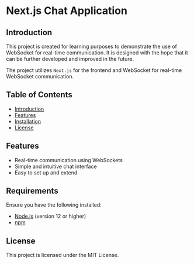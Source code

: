 # Next.js Chat Application

## Introduction

This project is created for learning purposes to demonstrate the use of WebSocket for real-time communication. It is designed with the hope that it can be further developed and improved in the future.

The project utilizes `Next.js` for the frontend and WebSocket for real-time WebSocket communication.

## Table of Contents

- [Introduction](#introduction)
- [Features](#features)
- [Installation](#installation)
- [License](#license)

## Features

- Real-time communication using WebSockets
- Simple and intuitive chat interface
- Easy to set up and extend

## Requirements

Ensure you have the following installed:

- [Node.js](https://nodejs.org/en/) (version 12 or higher)
- [npm](https://www.npmjs.com/)


## License

This project is licensed under the MIT License.